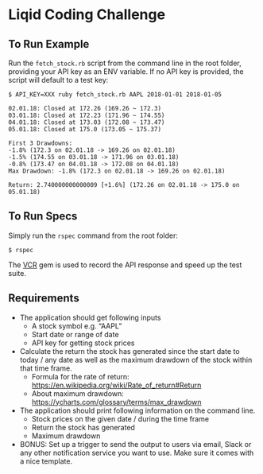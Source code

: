 # Liqid Coding Challenge
## To Run Example
Run the `fetch_stock.rb` script from the command line in the root folder, providing your API key as an ENV variable. If no API key is provided, the script will default to a test key:

```
$ API_KEY=XXX ruby fetch_stock.rb AAPL 2018-01-01 2018-01-05

02.01.18: Closed at 172.26 (169.26 ~ 172.3)
03.01.18: Closed at 172.23 (171.96 ~ 174.55)
04.01.18: Closed at 173.03 (172.08 ~ 173.47)
05.01.18: Closed at 175.0 (173.05 ~ 175.37)

First 3 Drawdowns:
-1.8% (172.3 on 02.01.18 -> 169.26 on 02.01.18)
-1.5% (174.55 on 03.01.18 -> 171.96 on 03.01.18)
-0.8% (173.47 on 04.01.18 -> 172.08 on 04.01.18)
Max Drawdown: -1.8% (172.3 on 02.01.18 -> 169.26 on 02.01.18)

Return: 2.740000000000009 [+1.6%] (172.26 on 02.01.18 -> 175.0 on 05.01.18)
```

## To Run Specs
Simply run the `rspec` command from the root folder:

```
$ rspec
```

The [VCR](https://github.com/vcr/vcr) gem is used to record the API response and speed up the test suite.

## Requirements
- The application should get following inputs
  - A stock symbol e.g. “AAPL”
  - Start date or range of date
  - API key for getting stock prices
- Calculate the return the stock has generated since the start date to today / any date as
well as the maximum drawdown of the stock within that time frame.
  - Formula for the rate of return:
https://en.wikipedia.org/wiki/Rate_of_return#Return
  - About maximum drawdown: https://ycharts.com/glossary/terms/max_drawdown
- The application should print following information on the command line.
  - Stock prices on the given date / during the time frame
  - Return the stock has generated
  - Maximum drawdown
- BONUS: Set up a trigger to send the output to users via email, Slack or any other
notification service you want to use. Make sure it comes with a nice template.
